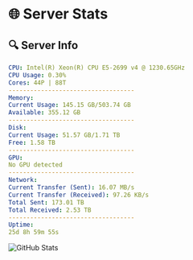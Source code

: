 # 🌐 Server Stats
## 🔍 Server Info
```yaml
CPU: Intel(R) Xeon(R) CPU E5-2699 v4 @ 1230.65GHz
CPU Usage: 0.30%
Cores: 44P | 88T
-----------------------------------
Memory:
Current Usage: 145.15 GB/503.74 GB
Available: 355.12 GB
-----------------------------------
Disk:
Current Usage: 51.57 GB/1.71 TB
Free: 1.58 TB
-----------------------------------
GPU:
No GPU detected
-----------------------------------
Network:
Current Transfer (Sent): 16.07 MB/s
Current Transfer (Received): 97.26 KB/s
Total Sent: 173.01 TB
Total Received: 2.53 TB
-----------------------------------
Uptime:
25d 8h 59m 55s
```
![GitHub Stats](https://img.shields.io/badge/Updated-2025-03-05_07:43:13-blue)